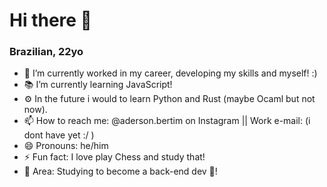 <h1>Hi there 👋</h1>
<h3>Brazilian, 22yo </h3>

- 🔭 I’m currently worked in my career, developing my skills and myself! :)
- 📚 I’m currently learning JavaScript!
- ⚙  In the future i would to learn Python and Rust (maybe Ocaml but not now).
- 📫 How to reach me: @aderson.bertim on Instagram || Work e-mail: (i dont have yet :/ )
- 😄 Pronouns: he/him
- ⚡ Fun fact: I love play Chess and study that!
- 🔧 Area: Studying to become a back-end dev 👊!
